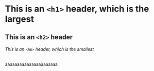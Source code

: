 # This is an `<h1>` header, which is the largest

## This is an `<h2>` header

###### This is an `<h6>` header, which is the smallest

aaaaaaaaaaaaaaaaaaaaaa
